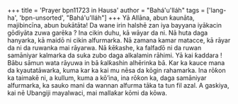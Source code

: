 +++
title = 'Prayer bpn11723 in Hausa'
author = "Bahá'u'lláh"
tags = ['lang-ha', 'bpn-unsorted', "Bahá'u'lláh"]
+++
Yā Allāna, abun ƙaunāta, majibincīna, abun bukātāta! Da wane irin halshē zan iya bayyana iyākacin gōdiyāta zuwa  garēka ? Ina cikin duhu, kā wāyar da ni. Nā huta daga hanyarka, kā maidō ni cikin alfurmarka. Nā zamana kamar matacce, kā rāyar da ni da ruwanka mai rāyarwa. Nā ƙēƙashe, ka falfaɗō ni da ruwan samāniyar kalmarka da suka zubo daga alkalamin rāhimi.
Yā kai ƙaddara ! Bābu sāmun wata rāyuwa in bā ƙalƙashin alhērinka bā. Kar ka kauce mana da kyautatāwarka, kuma kar ka kai mu nēsa da kōgin rahamarka. Ina rōƙon ka taimakē ni, a kullum, kuma a kō’ina, ina rōƙon ka, daga samāniyar alfurmarka, ka sauko mani da wannan alfurma tāka ta tun fil azal.
A gaskiya, kai nē Ubangiji mayalwaci, mai mallaƙar kōmi da kōwa.
